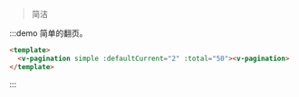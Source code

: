 > 简洁

:::demo 简单的翻页。

```html
<template>
  <v-pagination simple :defaultCurrent="2" :total="50"><v-pagination>
</template>
```
:::
